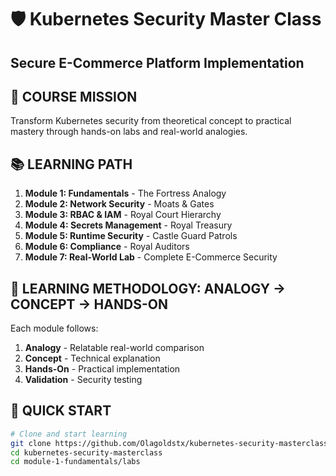 # 🛡️ Kubernetes Security Master Class
## Secure E-Commerce Platform Implementation

## 🎯 COURSE MISSION
Transform Kubernetes security from theoretical concept to practical mastery through hands-on labs and real-world analogies.

## 📚 LEARNING PATH
1. **Module 1: Fundamentals** - The Fortress Analogy
2. **Module 2: Network Security** - Moats & Gates
3. **Module 3: RBAC & IAM** - Royal Court Hierarchy
4. **Module 4: Secrets Management** - Royal Treasury
5. **Module 5: Runtime Security** - Castle Guard Patrols
6. **Module 6: Compliance** - Royal Auditors
7. **Module 7: Real-World Lab** - Complete E-Commerce Security

## 🏰 LEARNING METHODOLOGY: ANALOGY → CONCEPT → HANDS-ON
Each module follows:
1. **Analogy** - Relatable real-world comparison
2. **Concept** - Technical explanation
3. **Hands-On** - Practical implementation
4. **Validation** - Security testing

## 🚀 QUICK START
```bash
# Clone and start learning
git clone https://github.com/Olagoldstx/kubernetes-security-masterclass
cd kubernetes-security-masterclass
cd module-1-fundamentals/labs
```

